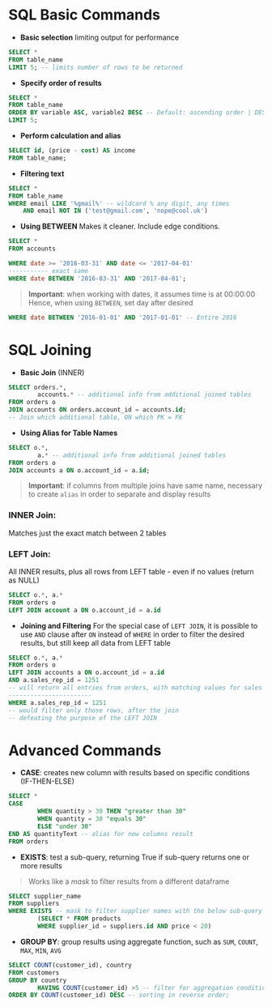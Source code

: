 
# SQL Basic Commands

+ **Basic selection**
limiting output for performance
```sql
SELECT *
FROM table_name
LIMIT 5; -- limits number of rows to be returned
```

+ **Specify order of results**
```sql
SELECT *
FROM table_name
ORDER BY variable ASC, variable2 DESC -- Default: ascending order | DESC to reverse order
LIMIT 5;
```

+ **Perform calculation and alias**
```sql
SELECT id, (price - cost) AS income
FROM table_name;
```

+ **Filtering text**
```sql
SELECT *
FROM table_name
WHERE email LIKE '%gmail%' -- wildcard % any digit, any times
    AND email NOT IN ('test@gmail.com', 'nope@cool.uk')
```

+ **Using BETWEEN**
Makes it cleaner. Include edge conditions.
```sql
SELECT *
FROM accounts

WHERE date >= '2016-03-31' AND date <= '2017-04-01'
----------- exact same
WHERE date BETWEEN '2016-03-31' AND '2017-04-01';
```

> **Important**: when working with dates, it assumes time is at 00:00:00
Hence, when using `BETWEEN`, set day after desired
```sql
WHERE date BETWEEN '2016-01-01' AND '2017-01-01' -- Entire 2016
```

# SQL Joining
+ **Basic Join** (INNER)
```sql
SELECT orders.*,
        accounts.* -- additional info from additional joined tables
FROM orders o
JOIN accounts ON orders.account_id = accounts.id;
-- Join which additional table, ON which PK = FK
```
+ **Using Alias for Table Names**
```sql
SELECT o.*,
        a.* -- additional info from additional joined tables
FROM orders o
JOIN accounts a ON o.account_id = a.id;
```
> **Important**: if columns from multiple joins have same name, necessary to create `alias` in order to separate and display results

### INNER Join:
Matches just the exact match between 2 tables
### LEFT Join:
All INNER results, plus all rows from LEFT table - even if no values (return as NULL)

```sql
SELECT o.*, a.*
FROM orders o
LEFT JOIN account a ON o.account_id = a.id
```

+ **Joining and Filtering**
For the special case of `LEFT JOIN`, it is possible to use `AND` clause after `ON` instead of `WHERE` in order to filter the desired results, but still keep all data from LEFT table
```sql
SELECT o.*, a.*
FROM orders o
LEFT JOIN accounts a ON o.account_id = a.id
AND a.sales_rep_id = 1251
-- will return all entries from orders, with matching values for sales rep id = 1251
-----------------------
WHERE a.sales_rep_id = 1251
-- would filter only those rows, after the join
-- defeating the purpose of the LEFT JOIN
```

# Advanced Commands
+ **CASE**: creates new column with results based on specific conditions (IF-THEN-ELSE)

```sql
SELECT *
CASE
        WHEN quantity > 30 THEN "greater than 30"
        WHEN quantity = 30 "equals 30"
        ELSE "under 30"
END AS quantityText -- alias for new columns result
FROM orders
```

+ **EXISTS**: test a sub-query, returning True if sub-query returns one or more results
> Works like a *mask* to filter results from a different dataframe

```sql
SELECT supplier_name
FROM suppliers
WHERE EXISTS -- mask to filter supplier names with the below sub-query True
        (SELECT * FROM products
        WHERE supplier_id = suppliers.id AND price < 20)
```

+ **GROUP BY**: group results using aggregate function, such as `SUM`, `COUNT`, `MAX`, `MIN`, `AVG`

```sql
SELECT COUNT(customer_id), country
FROM customers
GROUP BY country
        HAVING COUNT(customer_id) >5 -- filter for aggregation conditions (instead of WHERE)
ORDER BY COUNT(customer_id) DESC -- sorting in reverse order;
```